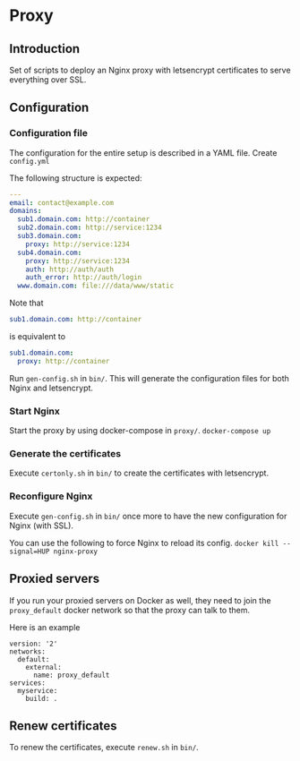 # Proxy

## Introduction
Set of scripts to deploy an Nginx proxy with letsencrypt certificates to serve everything over SSL.

## Configuration

### Configuration file
The configuration for the entire setup is described in a YAML file.
Create `config.yml`

The following structure is expected:
```yaml
---
email: contact@example.com
domains:
  sub1.domain.com: http://container
  sub2.domain.com: http://service:1234
  sub3.domain.com:
    proxy: http://service:1234
  sub4.domain.com:
    proxy: http://service:1234
    auth: http://auth/auth
    auth_error: http://auth/login
  www.domain.com: file:///data/www/static
```

Note that
```yaml
sub1.domain.com: http://container
```
is equivalent to
```yaml
sub1.domain.com:
  proxy: http://container
```

Run `gen-config.sh` in `bin/`.
This will generate the configuration files for both Nginx and letsencrypt.

### Start Nginx
Start the proxy by using docker-compose in `proxy/`.
`docker-compose up`

### Generate the certificates
Execute `certonly.sh` in `bin/` to create the certificates with letsencrypt.

### Reconfigure Nginx
Execute `gen-config.sh` in `bin/` once more to have the new configuration for Nginx (with SSL).

You can use the following to force Nginx to reload its config.
`docker kill --signal=HUP nginx-proxy`

## Proxied servers
If you run your proxied servers on Docker as well, they need to join
the `proxy_default` docker network so that the proxy can talk to them.

Here is an example
```
version: '2'
networks:
  default:
    external:
      name: proxy_default
services:
  myservice:
    build: .
```

## Renew certificates
To renew the certificates, execute `renew.sh` in `bin/`.
